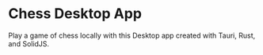 # Chess Desktop App

Play a game of chess locally with this Desktop app created with Tauri, Rust, and SolidJS.
